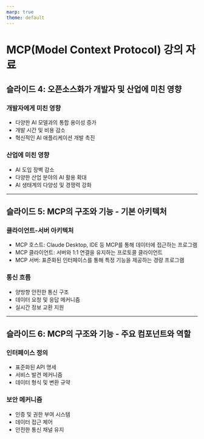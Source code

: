 ```yaml
---
marp: true
theme: default
---
```

# MCP(Model Context Protocol) 강의 자료
## 슬라이드 4: 오픈소스화가 개발자 및 산업에 미친 영향

### 개발자에게 미친 영향
- 다양한 AI 모델과의 통합 용이성 증가
- 개발 시간 및 비용 감소
- 혁신적인 AI 애플리케이션 개발 촉진

### 산업에 미친 영향
- AI 도입 장벽 감소
- 다양한 산업 분야의 AI 활용 확대
- AI 생태계의 다양성 및 경쟁력 강화

---

## 슬라이드 5: MCP의 구조와 기능 - 기본 아키텍처

### 클라이언트-서버 아키텍처
- MCP 호스트: Claude Desktop, IDE 등 MCP를 통해 데이터에 접근하는 프로그램
- MCP 클라이언트: 서버와 1:1 연결을 유지하는 프로토콜 클라이언트
- MCP 서버: 표준화된 인터페이스를 통해 특정 기능을 제공하는 경량 프로그램

### 통신 흐름
- 양방향 안전한 통신 구조
- 데이터 요청 및 응답 메커니즘
- 실시간 정보 교환 지원

---

## 슬라이드 6: MCP의 구조와 기능 - 주요 컴포넌트와 역할

### 인터페이스 정의
- 표준화된 API 명세
- 서비스 발견 메커니즘
- 데이터 형식 및 변환 규약

### 보안 메커니즘
- 인증 및 권한 부여 시스템
- 데이터 접근 제어
- 안전한 통신 채널 유지